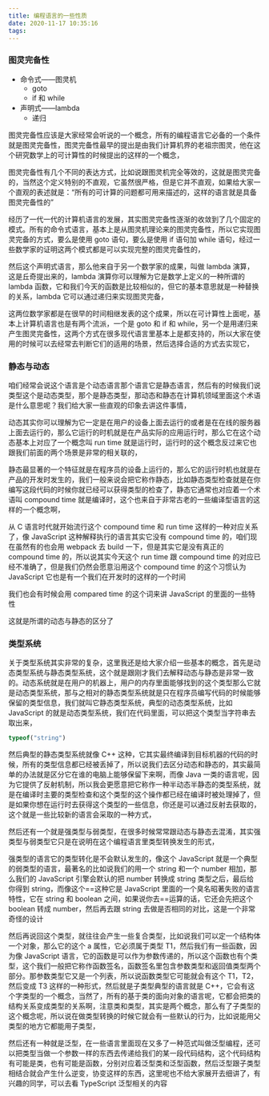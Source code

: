 ```yaml
---
title: 编程语言的一些性质
date: 2020-11-17 10:35:16
tags:
---
```


### 图灵完备性

- 命令式——图灵机
  - goto
  - if 和 while
- 声明式——lambda
  - 递归

图灵完备性应该是大家经常会听说的一个概念，所有的编程语言它必备的一个条件就是图灵完备性，图灵完备性最早的提出是由我们计算机界的老祖宗图灵，他在这个研究数学上的可计算性的时候提出的这样的一个概念，

图灵完备性有几个不同的表达方式，比如说跟图灵机完全等效的，这就是图灵完备的，当然这个定义特别的不直观，它虽然很严格，但是它并不直观，如果给大家一个直观的表述就是：“所有的可计算的问题都可用来描述的，这样的语言就是具备图灵完备性的”

经历了一代一代的计算机语言的发展，其实图灵完备性逐渐的收敛到了几个固定的模式。所有的命令式语言，基本上是从图灵机理论来的图灵完备性，所以它实现图灵完备的方式，要么是使用 goto 语句，要么是使用 if 语句加 while 语句，经过一些数学家的证明这两个模式都是可以实现完整的图灵完备性的，

然后这个声明式语言，那么他来自于另一个数学家的成果，叫做 lambda 演算，这是丘奇提出来的，lambda 演算你可以理解为它是数学上定义的一种所谓的 lambda 函数，它和我们今天的函数是比较相似的，但它的基本意思就是一种替换的关系，lambda 它可以通过递归来实现图灵完备，

这两位数学家都是在很早的时间相继发表的这个成果，所以在可计算性上面呢，基本上计算机语言也是有两个流派，一个是 goto 和 if 和 while，另一个是用递归来产生图灵完备性，这两个方式在很多现代语言里基本上是都支持的，所以大家在使用的时候可以去经常去判断它们的适用的场景，然后选择合适的方式去实现它，

### 静态与动态

咱们经常会说这个语言是个动态语言那个语言它是静态语言，然后有的时候我们说类型这个是动态类型，那个是静态类型，那动态和静态在计算机领域里面这个术语是什么意思呢？我们给大家一些直观的印象去讲这件事情，

动态其实你可以理解为它一定是在用户的设备上面去运行的或者是在在线的服务器上面去运行的，那么它运行的时机就是在产品实际的应用运行时，那么它在这个动态基本上对应了一个概念叫 run time 就是运行时，运行时的这个概念反过来它也跟我们前面的两个场景是非常的相关联的，

静态最显著的一个特征就是在程序员的设备上运行的，那么它的运行时机也就是在产品的开发时发生的，我们一般来说会把它称作静态，比如静态类型检查就是在你编写这段代码的时候你就已经可以获得类型的检查了，静态它通常也对应着一个术语叫 compound time 就是编译时，这个也来自于非常古老的一些编译型语言的这样的一个概念啊，

从 C 语言时代就开始流行这个 compound time 和 run time 这样的一种对应关系了，像 JavaScript 这种解释执行的语言其实它没有 compound time 的，咱们现在虽然有的也会用 webpack 去 build 一下，但是其实它是没有真正的 compound time 的，所以说其实今天这个 run time 跟 compound time 的对应已经不准确了，但是我们仍然会愿意沿用这个 compound time 的这个习惯认为 JavaScript 它也是有一个我们在开发时的这样的一个时间

我们也会有时候会用 compared time 的这个词来讲 JavaScript 的里面的一些特性

这就是所谓的动态与静态的区分了

### 类型系统

关于类型系统其实非常的复杂，这里我还是给大家介绍一些基本的概念，首先是动态类型系统与静态类型系统，这个就是跟刚才我们去解释动态与静态是非常一致的。动态系统就是在用户的机器上，用户的内存里面能够找到的这个类型那么它就是动态类型系统，那与之相对的静态类型系统就是只在程序员编写代码的时候能够保留的类型信息，我们就叫它静态类型系统，典型的动态类型系统，比如 JavaScript 的就是动态类型系统，我们在代码里面，可以把这个类型当字符串去取出来，

```JavaScript
typeof("string")
```

然后典型的静态类型系统就像 C++ 这种，它其实最终编译到目标机器的代码的时候，所有的类型信息都已经被丢掉了，所以说我们去区分动态和静态的，其实最简单的办法就是区分它在谁的电脑上能够保留下来啊，而像 Java 一类的语言呢，因为它提供了反射机制，所以我会更愿意把它称作一种半动态半静态的类型系统，就是在编译时主要的类型检查和这个类型的这个操作都已经在编译时被处理掉了，但是如果你想在运行时去获得这个类型的一些信息，你还是可以通过反射去获取的，这个就是一些比较新的语言会采取的一种方式，

然后还有一个就是强类型与弱类型，在很多时候常常跟动态与静态去混淆，其实强类型与弱类型它只是在说明在这个编程语言里类型转换发生的形式，

强类型的语言它的类型转化是不会默认发生的，像这个 JavaScript 就是一个典型的弱类型的语言，最著名的比如说我们的用一个 string 和一个 number 相加，那么我们的 JavaScript 引擎会默认的把 number 转换成 string 类型之后，最后给你得到 string，而像这个==这种它是 JavaScript 里面的一个臭名昭著失败的语言特性，它在 string 和 boolean 之间，如果说你去==运算的话，它还会先把这个 boolean 转成 number，然后再去跟 string 去做是否相同的对比，这是一个非常奇怪的设计

然后再说回这个类型，就往往会产生一些复合类型，比如说我们可以定一个结构体一个对象，那么它的这个 a 属性，它必须属于类型 T1，然后我们有一些函数，因为像 JavaScript 语言，它的函数是可以作为参数传递的，所以这个函数也有个类型，这个我们一般把它称作函数签名，函数签名里包含参数类型和返回值类型两个部分。那参数类型它又是一个列表，所以说函数类型它可能就会有这个 T1，T2，然后变成 T3 这样的一种形式，然后就是子类型典型的语言就是 C++，它会有这个字类型的一个概念，当然了，所有的基于类的面向对象的语言呢，它都会把类的结构关系变成类型的关系啊，注意类和类型，其实是两个概念，那么有了子类型的这个概念呢，所以说在做类型转换的时候它就会有一些默认的行为，比如说能用父类型的地方它都能用子类型，

然后还有一种就是泛型，在一些语言里面现在又多了一种范式叫做泛型编程，还可以把类型当做一个参数一样的东西去传递给我们的某一段代码结构，这个代码结构有可能是类，也有可能是函数，分别对应着泛型类和泛型函数，然后泛型跟子类型相结合就会产生什么逆变，协变这样的东西，这里呢也不给大家展开去细讲了，有兴趣的同学，可以去看 TypeScript 泛型相关的内容
